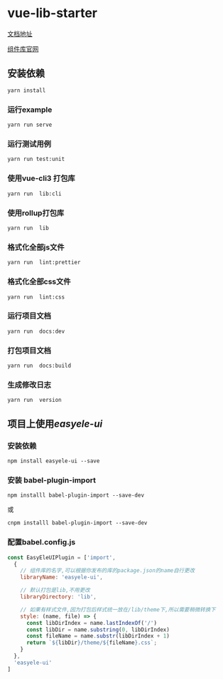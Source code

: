 # vue-lib-starter

[文档地址](https://juejin.im/post/5d7860b0f265da03bc12a3d2)

[组件库官网](http://47.114.52.172/easyele-ui/dist/index.html)

## 安装依赖
```
yarn install
```

### 运行example
```
yarn run serve
```


### 运行测试用例
```
yarn run test:unit
```

### 使用vue-cli3 打包库
```
yarn run  lib:cli
```

### 使用rollup打包库
```
yarn run  lib
```

### 格式化全部js文件
```
yarn run  lint:prettier
```

### 格式化全部css文件
```
yarn run  lint:css
```
### 运行项目文档
```
yarn run  docs:dev
```

### 打包项目文档
```
yarn run  docs:build
```

### 生成修改日志
```
yarn run  version
```

## 项目上使用*easyele-ui*
### 安装依赖
```
npm install easyele-ui --save
```

### 安装 babel-plugin-import
```
npm installl babel-plugin-import --save-dev
```
或
```
cnpm installl babel-plugin-import --save-dev
```

### 配置babel.config.js

```javascript
const EasyEleUIPlugin = ['import',
  {
    // 组件库的名字,可以根据你发布的库的package.json的name自行更改
    libraryName: 'easyele-ui',

    // 默认打包是lib,不用更改
    libraryDirectory: 'lib',

    // 如果有样式文件,因为打包后样式统一放在/lib/theme下,所以需要稍微转换下
    style: (name, file) => {
      const libDirIndex = name.lastIndexOf('/')
      const libDir = name.substring(0, libDirIndex)
      const fileName = name.substr(libDirIndex + 1)
      return `${libDir}/theme/${fileName}.css`;
    }
  },
  'easyele-ui'
]
```
